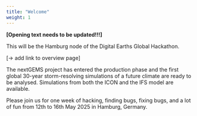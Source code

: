 ```yaml
---
title: "Welcome"
weight: 1
---
```


**[Opening text needs to be updated!!!]**

This will be the Hamburg node of the Digital Earths Global Hackathon. 

[-> add link to overview page]

The nextGEMS project has entered the production phase and the first global 30-year storm-resolving simulations of a future climate are ready to be analysed. Simulations from both the ICON and the IFS model are available. 

<!-- Some funding for [travel support](stipends_detail) (max. of 1000 € per person) is available for early career scientists. -->

<!-- The hazard hackathon will be the 5th km-scale hackathon in the nextGEMS project. -->

Please join us for one week of hacking, finding bugs, fixing bugs, and a lot of fun from 12th to 16th May 2025 in Hamburg, Germany.
